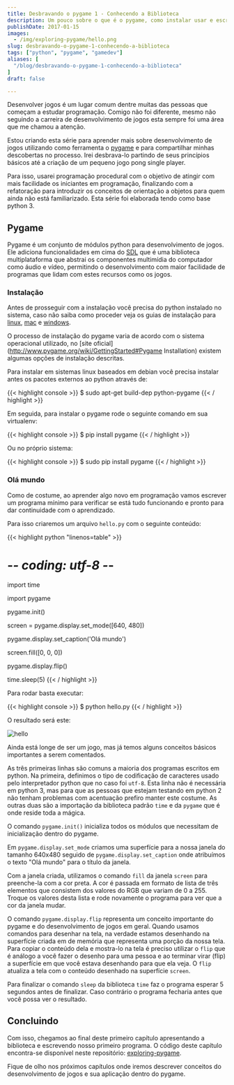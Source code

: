 ```yaml
---
title: Desbravando o pygame 1 - Conhecendo a Biblioteca
description: Um pouco sobre o que é o pygame, como instalar usar e escrever seu primeiro programa com esta biblioteca
publishDate: 2017-01-15
images:
  - /img/exploring-pygame/hello.png
slug: desbravando-o-pygame-1-conhecendo-a-biblioteca
tags: ["python", "pygame", "gamedev"]
aliases: [
  "/blog/desbravando-o-pygame-1-conhecendo-a-biblioteca"
]
draft: false

---
```


Desenvolver jogos é um lugar comum dentre muitas das pessoas que começam a estudar programação. Comigo não foi diferente, mesmo não seguindo a carreira de desenvolvimento de jogos esta sempre foi uma área que me chamou a atenção.

Estou criando esta série para aprender mais sobre desenvolvimento de jogos utilizando como ferramenta o [pygame](http://www.pygame.org/) e para compartilhar minhas descobertas no processo. Irei desbrava-lo partindo de seus princípios básicos até a criação de um pequeno jogo pong single player.

Para isso, usarei programação procedural com o objetivo de atingir com mais facilidade os iniciantes em programação, finalizando com a refatoração para introduzir os conceitos de orientação a objetos para quem ainda não está familiarizado. Esta série foi elaborada tendo como base python 3.

## Pygame

Pygame é um conjunto de módulos python para desenvolvimento de jogos. Ele adiciona funcionalidades em cima do [SDL](https://www.libsdl.org/) que é uma biblioteca multiplataforma que abstrai os componentes multimídia do computador como áudio e vídeo, permitindo o desenvolvimento com maior facilidade de programas que lidam com estes recursos como os jogos.

### Instalação

Antes de  prosseguir com a instalação você precisa do python instalado no sistema, caso não saiba como proceder veja os guias de instalação para [linux](http://python.org.br/instalacao-linux), [mac](http://python.org.br/instalacao-mac) e [windows](http://python.org.br/instalacao-windows).

O processo de instalação do pygame varia de acordo com o sistema operacional utilizado, no [site oficial](http://www.pygame.org/wiki/GettingStarted#Pygame Installation) existem algumas opções de instalação descritas.

Para instalar em sistemas linux baseados em debian você precisa instalar antes os pacotes externos ao python através de:

{{< highlight console >}}
$ sudo apt-get build-dep python-pygame
{{< / highlight >}}

Em seguida, para instalar o pygame rode o seguinte comando em sua virtualenv:

{{< highlight console >}}
$ pip install pygame
{{< / highlight >}}

Ou no próprio sistema:

{{< highlight console >}}
$ sudo pip install pygame
{{< / highlight >}}

### Olá mundo

Como de costume, ao aprender algo novo em programação vamos escrever um programa mínimo para verificar se está tudo funcionando e pronto para dar continuidade com o aprendizado.

Para isso criaremos um arquivo `hello.py` com o seguinte conteúdo:

{{< highlight python "linenos=table" >}}
# -*- coding: utf-8 -*-

import time

import pygame

pygame.init()

screen = pygame.display.set_mode([640, 480])

pygame.display.set_caption('Olá mundo')

screen.fill([0, 0, 0])

pygame.display.flip()

time.sleep(5)
{{< / highlight >}}

Para rodar basta executar:

{{< highlight console >}}
$ python hello.py
{{< / highlight >}}

O resultado será este:

![hello](/img/exploring-pygame/hello.png)

Ainda está longe de ser um jogo, mas já temos alguns conceitos básicos importantes a serem comentados.

As três primeiras linhas são comuns a maioria dos programas escritos em python. Na primeira, definimos o tipo de codificação de caracteres usado pelo interpretador python que no caso foi `utf-8`. Esta linha não é necessária em python 3, mas para que as pessoas que estejam testando em python 2 não tenham problemas com acentuação prefiro manter este costume. As outras duas são a importação da biblioteca padrão `time` e da `pygame` que é onde reside toda a mágica.

O comando `pygame.init()` inicializa todos os módulos que necessitam de inicialização dentro do pygame.

Em `pygame.display.set_mode` criamos uma superfície para a nossa janela do tamanho 640x480 seguido de `pygame.display.set_caption` onde atribuímos o texto "Olá mundo" para o título da janela.

Com a janela criada, utilizamos o comando `fill` da janela `screen` para preenche-la com a cor preta. A cor é passada em formato de lista de três elementos que consistem dos valores do RGB que variam de 0 a 255. Troque os valores desta lista e rode novamente o programa para ver que a cor da janela mudar.

O comando `pygame.display.flip` representa um conceito importante do pygame e do desenvolvimento de jogos em geral. Quando usamos comandos para desenhar na tela, na verdade estamos desenhando na superfície criada em de memória que representa uma porção da nossa tela. Para copiar o conteúdo dela e mostra-lo na tela é preciso utilizar o `flip` que é análogo a você fazer o desenho para uma pessoa e ao terminar virar (flip) a superfície em que você estava desenhando para que ela veja. O `flip` atualiza a tela com o conteúdo desenhado na superfície `screen`.

Para finalizar o comando `sleep` da biblioteca `time` faz o programa esperar 5 segundos antes de finalizar. Caso contrário o programa fecharia antes que você possa ver o resultado.

## Concluindo

Com isso, chegamos ao final deste primeiro capítulo apresentando a biblioteca e escrevendo nosso primeiro programa. O código deste capítulo encontra-se disponível neste repositório: [exploring-pygame](https://github.com/humrochagf/exploring-pygame/tree/master/01-introduction).

Fique de olho nos próximos capítulos onde iremos descrever conceitos do desenvolvimento de jogos e sua aplicação dentro do pygame.
